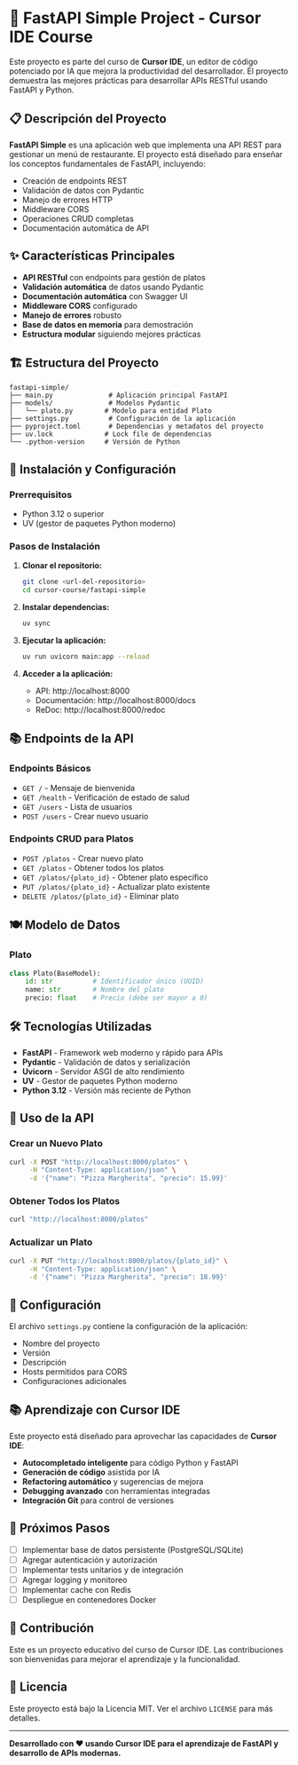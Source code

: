 # 🚀 FastAPI Simple Project - Cursor IDE Course

Este proyecto es parte del curso de **Cursor IDE**, un editor de código potenciado por IA que mejora la productividad del desarrollador. El proyecto demuestra las mejores prácticas para desarrollar APIs RESTful usando FastAPI y Python.

## 📋 Descripción del Proyecto

**FastAPI Simple** es una aplicación web que implementa una API REST para gestionar un menú de restaurante. El proyecto está diseñado para enseñar los conceptos fundamentales de FastAPI, incluyendo:

- Creación de endpoints REST
- Validación de datos con Pydantic
- Manejo de errores HTTP
- Middleware CORS
- Operaciones CRUD completas
- Documentación automática de API

## ✨ Características Principales

- **API RESTful** con endpoints para gestión de platos
- **Validación automática** de datos usando Pydantic
- **Documentación automática** con Swagger UI
- **Middleware CORS** configurado
- **Manejo de errores** robusto
- **Base de datos en memoria** para demostración
- **Estructura modular** siguiendo mejores prácticas

## 🏗️ Estructura del Proyecto

```
fastapi-simple/
├── main.py              # Aplicación principal FastAPI
├── models/              # Modelos Pydantic
│   └── plato.py        # Modelo para entidad Plato
├── settings.py          # Configuración de la aplicación
├── pyproject.toml       # Dependencias y metadatos del proyecto
├── uv.lock             # Lock file de dependencias
└── .python-version     # Versión de Python
```

## 🚀 Instalación y Configuración

### Prerrequisitos

- Python 3.12 o superior
- UV (gestor de paquetes Python moderno)

### Pasos de Instalación

1. **Clonar el repositorio:**
   ```bash
   git clone <url-del-repositorio>
   cd cursor-course/fastapi-simple
   ```

2. **Instalar dependencias:**
   ```bash
   uv sync
   ```

3. **Ejecutar la aplicación:**
   ```bash
   uv run uvicorn main:app --reload
   ```

4. **Acceder a la aplicación:**
   - API: http://localhost:8000
   - Documentación: http://localhost:8000/docs
   - ReDoc: http://localhost:8000/redoc

## 📚 Endpoints de la API

### Endpoints Básicos

- `GET /` - Mensaje de bienvenida
- `GET /health` - Verificación de estado de salud
- `GET /users` - Lista de usuarios
- `POST /users` - Crear nuevo usuario

### Endpoints CRUD para Platos

- `POST /platos` - Crear nuevo plato
- `GET /platos` - Obtener todos los platos
- `GET /platos/{plato_id}` - Obtener plato específico
- `PUT /platos/{plato_id}` - Actualizar plato existente
- `DELETE /platos/{plato_id}` - Eliminar plato

## 🍽️ Modelo de Datos

### Plato

```python
class Plato(BaseModel):
    id: str          # Identificador único (UUID)
    name: str        # Nombre del plato
    precio: float    # Precio (debe ser mayor a 0)
```

## 🛠️ Tecnologías Utilizadas

- **FastAPI** - Framework web moderno y rápido para APIs
- **Pydantic** - Validación de datos y serialización
- **Uvicorn** - Servidor ASGI de alto rendimiento
- **UV** - Gestor de paquetes Python moderno
- **Python 3.12** - Versión más reciente de Python

## 📖 Uso de la API

### Crear un Nuevo Plato

```bash
curl -X POST "http://localhost:8000/platos" \
     -H "Content-Type: application/json" \
     -d '{"name": "Pizza Margherita", "precio": 15.99}'
```

### Obtener Todos los Platos

```bash
curl "http://localhost:8000/platos"
```

### Actualizar un Plato

```bash
curl -X PUT "http://localhost:8000/platos/{plato_id}" \
     -H "Content-Type: application/json" \
     -d '{"name": "Pizza Margherita", "precio": 18.99}'
```

## 🔧 Configuración

El archivo `settings.py` contiene la configuración de la aplicación:

- Nombre del proyecto
- Versión
- Descripción
- Hosts permitidos para CORS
- Configuraciones adicionales

## 📚 Aprendizaje con Cursor IDE

Este proyecto está diseñado para aprovechar las capacidades de **Cursor IDE**:

- **Autocompletado inteligente** para código Python y FastAPI
- **Generación de código** asistida por IA
- **Refactoring automático** y sugerencias de mejora
- **Debugging avanzado** con herramientas integradas
- **Integración Git** para control de versiones

## 🧪 Próximos Pasos

- [ ] Implementar base de datos persistente (PostgreSQL/SQLite)
- [ ] Agregar autenticación y autorización
- [ ] Implementar tests unitarios y de integración
- [ ] Agregar logging y monitoreo
- [ ] Implementar cache con Redis
- [ ] Despliegue en contenedores Docker

## 🤝 Contribución

Este es un proyecto educativo del curso de Cursor IDE. Las contribuciones son bienvenidas para mejorar el aprendizaje y la funcionalidad.

## 📄 Licencia

Este proyecto está bajo la Licencia MIT. Ver el archivo `LICENSE` para más detalles.

---

**Desarrollado con ❤️ usando Cursor IDE para el aprendizaje de FastAPI y desarrollo de APIs modernas.**
